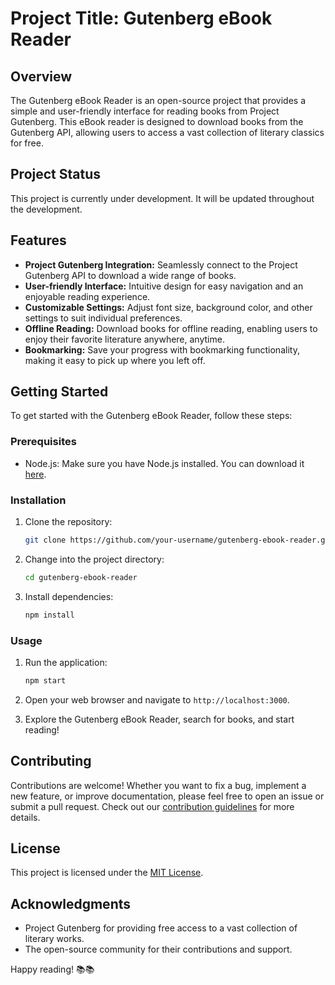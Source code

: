 # Project Title: Gutenberg eBook Reader

## Overview
The Gutenberg eBook Reader is an open-source project that provides a simple and user-friendly interface for reading books from Project Gutenberg. This eBook reader is designed to download books from the Gutenberg API, allowing users to access a vast collection of literary classics for free.

## Project Status
This project is currently under development. It will be updated throughout the development.

## Features
- **Project Gutenberg Integration:** Seamlessly connect to the Project Gutenberg API to download a wide range of books.
- **User-friendly Interface:** Intuitive design for easy navigation and an enjoyable reading experience.
- **Customizable Settings:** Adjust font size, background color, and other settings to suit individual preferences.
- **Offline Reading:** Download books for offline reading, enabling users to enjoy their favorite literature anywhere, anytime.
- **Bookmarking:** Save your progress with bookmarking functionality, making it easy to pick up where you left off.

## Getting Started
To get started with the Gutenberg eBook Reader, follow these steps:

### Prerequisites
- Node.js: Make sure you have Node.js installed. You can download it [here](https://nodejs.org/).

### Installation
1. Clone the repository:
   ```bash
   git clone https://github.com/your-username/gutenberg-ebook-reader.git
   ```

2. Change into the project directory:
   ```bash
   cd gutenberg-ebook-reader
   ```

3. Install dependencies:
   ```bash
   npm install
   ```

### Usage
1. Run the application:
   ```bash
   npm start
   ```

2. Open your web browser and navigate to `http://localhost:3000`.

3. Explore the Gutenberg eBook Reader, search for books, and start reading!

## Contributing
Contributions are welcome! Whether you want to fix a bug, implement a new feature, or improve documentation, please feel free to open an issue or submit a pull request. Check out our [contribution guidelines](CONTRIBUTING.md) for more details.

## License
This project is licensed under the [MIT License](LICENSE.md).

## Acknowledgments
- Project Gutenberg for providing free access to a vast collection of literary works.
- The open-source community for their contributions and support.

Happy reading! 📚📚
